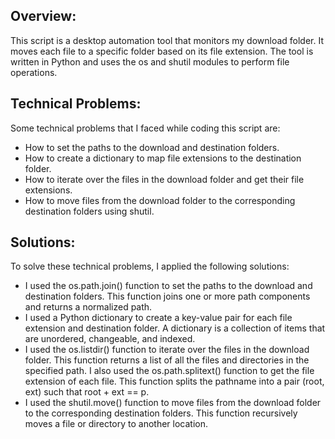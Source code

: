 ## Overview:
This script is a desktop automation tool that monitors my download folder. It moves each file to a specific folder based on its file extension. The tool is written in Python and uses the os and shutil modules to perform file operations.

## Technical Problems:
Some technical problems that I faced while coding this script are:
- How to set the paths to the download and destination folders.
- How to create a dictionary to map file extensions to the destination folder.
- How to iterate over the files in the download folder and get their file extensions.
- How to move files from the download folder to the corresponding destination folders using shutil.

## Solutions:
To solve these technical problems, I applied the following solutions:
- I used the os.path.join() function to set the paths to the download and destination folders. This function joins one or more path components and returns a normalized path.
- I used a Python dictionary to create a key-value pair for each file extension and destination folder. A dictionary is a collection of items that are unordered, changeable, and indexed.
- I used the os.listdir() function to iterate over the files in the download folder. This function returns a list of all the files and directories in the specified path. I also used the os.path.splitext() function to get the file extension of each file. This function splits the pathname into a pair (root, ext) such that root + ext == p.
- I used the shutil.move() function to move files from the download folder to the corresponding destination folders. This function recursively moves a file or directory to another location.


